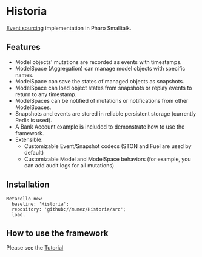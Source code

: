 # Historia

[Event sourcing](https://learn.microsoft.com/en-us/azure/architecture/patterns/event-sourcing) implementation in Pharo Smalltalk.

## Features

- Model objects' mutations are recorded as events with timestamps.
- ModelSpace (Aggregation) can manage model objects with specific names.
- ModelSpace can save the states of managed objects as snapshots.
- ModelSpace can load object states from snapshots or replay events to return to any timestamp.
- ModelSpaces can be notified of mutations or notifications from other ModelSpaces.
- Snapshots and events are stored in reliable persistent storage (currently Redis is used).
- A Bank Account example is included to demonstrate how to use the framework.
- Extensible:
  - Customizable Event/Snapshot codecs (STON and Fuel are used by default)
  - Customizable Model and ModelSpace behaviors (for example, you can add audit logs for all mutations)

## Installation

```smalltalk
Metacello new
  baseline: 'Historia';
  repository: 'github://mumez/Historia/src';
  load.
```

## How to use the framework

Please see the [Tutorial](./doc/Tutorial.md)
